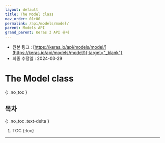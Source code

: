 ```yaml
---
layout: default
title: The Model class
nav_order: 01+00
permalink: /api/models/model/
parent: Models API
grand_parent: Keras 3 API 문서
---
```


* 원본 링크 : [https://keras.io/api/models/model/](https://keras.io/api/models/model/){:target="_blank"}
* 최종 수정일 : 2024-03-29

# The Model class
{: .no_toc }

## 목차
{: .no_toc .text-delta }

1. TOC
{:toc}

---
